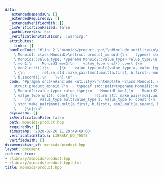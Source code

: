 ```yaml
---
data:
  _extendedDependsOn: []
  _extendedRequiredBy: []
  _extendedVerifiedWith: []
  _isVerificationFailed: false
  _pathExtension: hpp
  _verificationStatusIcon: ':warning:'
  attributes:
    links: []
  bundledCode: "#line 2 \"monoids/product.hpp\"\n#include <utility>\n\ntemplate <class\
    \ Monoid1, class Monoid2>\nstruct product_monoid {\n    typedef std::pair<typename\
    \ Monoid1::value_type, typename Monoid2::value_type> value_type;\n    Monoid1\
    \ mon1;\n    Monoid2 mon2;\n    value_type unit() const {\n        return std::make_pair(mon1.unit(),\
    \ mon2.unit());\n    }\n    value_type mult(value_type a, value_type b) const\
    \ {\n        return std::make_pair(mon1.mult(a.first, b.first), mon2.mult(a.second,\
    \ b.second));\n    }\n};\n"
  code: "#pragma once\n#include <utility>\n\ntemplate <class Monoid1, class Monoid2>\n\
    struct product_monoid {\n    typedef std::pair<typename Monoid1::value_type, typename\
    \ Monoid2::value_type> value_type;\n    Monoid1 mon1;\n    Monoid2 mon2;\n   \
    \ value_type unit() const {\n        return std::make_pair(mon1.unit(), mon2.unit());\n\
    \    }\n    value_type mult(value_type a, value_type b) const {\n        return\
    \ std::make_pair(mon1.mult(a.first, b.first), mon2.mult(a.second, b.second));\n\
    \    }\n};\n"
  dependsOn: []
  isVerificationFile: false
  path: monoids/product.hpp
  requiredBy: []
  timestamp: '2020-02-26 11:29:49+09:00'
  verificationStatus: LIBRARY_NO_TESTS
  verifiedWith: []
documentation_of: monoids/product.hpp
layout: document
redirect_from:
- /library/monoids/product.hpp
- /library/monoids/product.hpp.html
title: monoids/product.hpp
---
```

